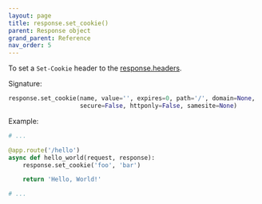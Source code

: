 ```yaml
---
layout: page
title: response.set_cookie()
parent: Response object
grand_parent: Reference
nav_order: 5
---
```


To set a `Set-Cookie` header to the [response.headers](/reference/response/headers.html).

Signature:
```python
response.set_cookie(name, value='', expires=0, path='/', domain=None,
                    secure=False, httponly=False, samesite=None)
```

Example:
```python
# ...

@app.route('/hello')
async def hello_world(request, response):
    response.set_cookie('foo', 'bar')

    return 'Hello, World!'

# ...
```
